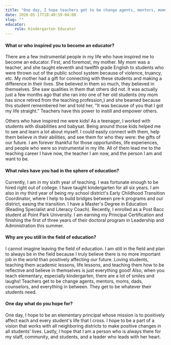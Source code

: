```yaml
---
title: "One day, I hope teachers get to be change agents, mentors, moms, dads, counselors, and everything in between"
date: 2020-05-17T18:40:59-04:00
slug: ""
educator:
    role: Kindergarten Educator
---
```


#### What or who inspired you to become an educator?

There are a few instrumental people in my life who have inspired me to become an educator.  First, and foremost, my mother.  My mom was a teacher, and she taught eleventh and twelfth grade English to students who were thrown out of the public school system because of violence, truancy, etc.  My mother had a gift for connecting with these students and making a difference in their lives.  She believed in them so much, they believed in themselves.  She saw qualities in them that others did not.  It was actually just a few months ago that she ran into one of her old students (my mom has since retired from the teaching profession,) and she beamed because this student remembered her and told her, "It was because of you that I got my life straight."  Teachers have this power to instill and empower others.

Others who have inspired me were kids!  As a teenager, I worked with students with disabilities and babysat.  Being around those kids helped me to see and learn a lot about myself.  I could easily connect with them, help them believe in their abilities, and see them for who they were: the gifts of our future.  I am forever thankful for those opportunities, life experiences, and people who were so instrumental in my life.  All of them lead me to the teaching career I have now, the teacher I am now, and the person I am and want to be.

#### What roles have you had in the sphere of education?

Currently, I am in my sixth year of teaching.  I was fortunate enough to be hired right out of college.  I have taught kindergarten for all six years.  I am also in my third year of being my school district's Early Childhood Transition Coordinator, where I help to build bridges between pre-k programs and our district, easing the transition.  I have a Master's Degree in Education (Reading Specialist and Literacy Coach).  Recently, I enrolled as a Post Bacc student at Point Park University.  I am earning my Principal Certification and finishing the first of three years of their doctoral program in Leadership and Administration this summer.

#### Why are you still in the field of education?

I cannot imagine leaving the field of education.  I am still in the field and plan to always be in the field because I truly believe there is no more important job in the world than positively affecting our future.  Loving students, teaching them academic lessons, life lessons, and teaching them how to be reflective and believe in themselves is just everything good!  Also, when you teach elementary, especially kindergarten, there are a lot of smiles and laughs!  Teachers get to be change agents, mentors, moms, dads, counselors, and everything in between.  They get to be whatever their students need.

#### One day what do you hope for?

One day, I hope to be an elementary principal whose mission is to positively affect each and every student's life that I cross.  I hope to be a part of a vision that works with all neighboring districts to make positive changes in all students' lives.  Lastly, I hope that I am a person who is always there for my staff, community, and students, and a leader who leads with her heart.

